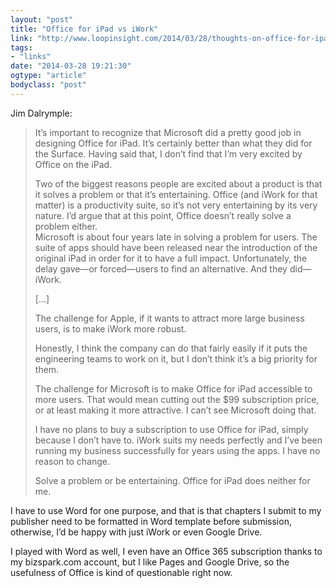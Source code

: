 ```yaml
---
layout: "post"
title: "Office for iPad vs iWork"
link: "http://www.loopinsight.com/2014/03/28/thoughts-on-office-for-ipad-and-iwork/"
tags: 
- "links"
date: "2014-03-28 19:21:30"
ogtype: "article"
bodyclass: "post"
---
```


Jim Dalrymple:

> It’s important to recognize that Microsoft did a pretty good job in designing Office for iPad. It’s certainly better than what they did for the Surface. Having said that, I don’t find that I’m very excited by Office on the iPad.
> 
> Two of the biggest reasons people are excited about a product is that it solves a problem or that it’s entertaining. Office (and iWork for that matter) is a productivity suite, so it’s not very entertaining by its very nature. I’d argue that at this point, Office doesn’t really solve a problem either.  
>  Microsoft is about four years late in solving a problem for users. The suite of apps should have been released near the introduction of the original iPad in order for it to have a full impact. Unfortunately, the delay gave—or forced—users to find an alternative. And they did—iWork.
> 
> […]
> 
> The challenge for Apple, if it wants to attract more large business users, is to make iWork more robust.
> 
> Honestly, I think the company can do that fairly easily if it puts the engineering teams to work on it, but I don’t think it’s a big priority for them.
> 
> The challenge for Microsoft is to make Office for iPad accessible to more users. That would mean cutting out the $99 subscription price, or at least making it more attractive. I can’t see Microsoft doing that.
> 
> I have no plans to buy a subscription to use Office for iPad, simply because I don’t have to. iWork suits my needs perfectly and I’ve been running my business successfully for years using the apps. I have no reason to change.
> 
> Solve a problem or be entertaining. Office for iPad does neither for me.

I have to use Word for one purpose, and that is that chapters I submit to my publisher need to be formatted in Word template before submission, otherwise, I’d be happy with just iWork or even Google Drive.

I played with Word as well, I even have an Office 365 subscription thanks to my bizspark.com account, but I like Pages and Google Drive, so the usefulness of Office is kind of questionable right now.